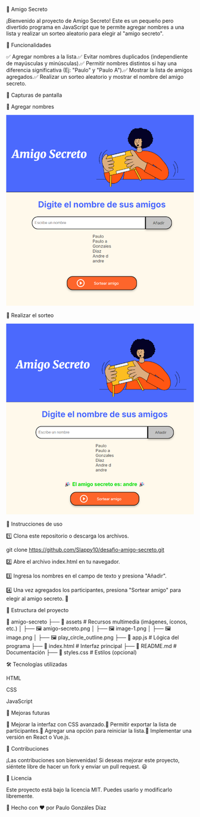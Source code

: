 🎁 Amigo Secreto

¡Bienvenido al proyecto de Amigo Secreto! Este es un pequeño pero divertido programa en JavaScript que te permite agregar nombres a una lista y realizar un sorteo aleatorio para elegir al "amigo secreto".

🚀 Funcionalidades

✅ Agregar nombres a la lista.✅ Evitar nombres duplicados (independiente de mayúsculas y minúsculas).✅ Permitir nombres distintos si hay una diferencia significativa (Ej: "Paulo" y "Paulo A").✅ Mostrar la lista de amigos agregados.✅ Realizar un sorteo aleatorio y mostrar el nombre del amigo secreto.

📸 Capturas de pantalla

🔹 Agregar nombres

![alt text](assets/image.png)

🔹 Realizar el sorteo

![alt text](assets/image-1.png)

📜 Instrucciones de uso

1️⃣ Clona este repositorio o descarga los archivos.

 git clone https://github.com/Slappy10/desafio-amigo-secreto.git

2️⃣ Abre el archivo index.html en tu navegador.

3️⃣ Ingresa los nombres en el campo de texto y presiona "Añadir".

4️⃣ Una vez agregados los participantes, presiona "Sortear amigo" para elegir al amigo secreto. 🎉

📂 Estructura del proyecto

📂 amigo-secreto
 ├── 📂 assets          # Recursos multimedia (imágenes, íconos, etc.)
 │   ├── 🖼️ amigo-secreto.png
 │   ├── 🖼️ image-1.png
 │   ├── 🖼️ image.png
 │   ├── 🖼️ play_circle_outline.png
 ├── 📄 app.js          # Lógica del programa
 ├── 📄 index.html      # Interfaz principal
 ├── 📄 README.md       # Documentación
 ├── 📄 styles.css      # Estilos (opcional)

🛠 Tecnologías utilizadas

HTML

CSS 

JavaScript 

📌 Mejoras futuras

🔹 Mejorar la interfaz con CSS avanzado.🔹 Permitir exportar la lista de participantes.🔹 Agregar una opción para reiniciar la lista.🔹 Implementar una versión en React o Vue.js.

🎯 Contribuciones

¡Las contribuciones son bienvenidas! Si deseas mejorar este proyecto, siéntete libre de hacer un fork y enviar un pull request. 😃

📄 Licencia

Este proyecto está bajo la licencia MIT. Puedes usarlo y modificarlo libremente.

📌 Hecho con ❤️ por Paulo Gonzáles Díaz